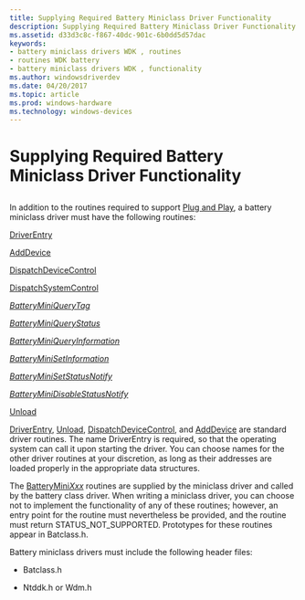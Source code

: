 ```yaml
---
title: Supplying Required Battery Miniclass Driver Functionality
description: Supplying Required Battery Miniclass Driver Functionality
ms.assetid: d33d3c8c-f867-40dc-901c-6b0dd5d57dac
keywords:
- battery miniclass drivers WDK , routines
- routines WDK battery
- battery miniclass drivers WDK , functionality
ms.author: windowsdriverdev
ms.date: 04/20/2017
ms.topic: article
ms.prod: windows-hardware
ms.technology: windows-devices
---
```


# Supplying Required Battery Miniclass Driver Functionality


## <span id="ddk_supplying_required_battery_miniclass_driver_functionality_dg"></span><span id="DDK_SUPPLYING_REQUIRED_BATTERY_MINICLASS_DRIVER_FUNCTIONALITY_DG"></span>


In addition to the routines required to support [Plug and Play](https://msdn.microsoft.com/library/windows/hardware/ff547125), a battery miniclass driver must have the following routines:

[DriverEntry](driverentry-routine-of-a-battery-miniclass-driver.md)

[AddDevice](adddevice-routine-of-a-battery-miniclass-driver.md)

[DispatchDeviceControl](dispatchdevicecontrol-routine-of-a-battery-miniclass-driver.md)

[DispatchSystemControl](dispatchsystemcontrol-routine-of-a-battery-miniclass-driver.md)

[*BatteryMiniQueryTag*](https://msdn.microsoft.com/library/windows/hardware/ff536275)

[*BatteryMiniQueryStatus*](https://msdn.microsoft.com/library/windows/hardware/ff536274)

[*BatteryMiniQueryInformation*](https://msdn.microsoft.com/library/windows/hardware/ff536273)

[*BatteryMiniSetInformation*](https://msdn.microsoft.com/library/windows/hardware/ff536276)

[*BatteryMiniSetStatusNotify*](https://msdn.microsoft.com/library/windows/hardware/ff536277)

[*BatteryMiniDisableStatusNotify*](https://msdn.microsoft.com/library/windows/hardware/ff536272)

[Unload](unload-routine-of-a-battery-miniclass-driver.md)

[DriverEntry](driverentry-routine-of-a-battery-miniclass-driver.md), [Unload](unload-routine-of-a-battery-miniclass-driver.md), [DispatchDeviceControl](dispatchdevicecontrol-routine-of-a-battery-miniclass-driver.md), and [AddDevice](adddevice-routine-of-a-battery-miniclass-driver.md) are standard driver routines. The name DriverEntry is required, so that the operating system can call it upon starting the driver. You can choose names for the other driver routines at your discretion, as long as their addresses are loaded properly in the appropriate data structures.

The [BatteryMini*Xxx*](https://msdn.microsoft.com/library/windows/hardware/ff536286) routines are supplied by the miniclass driver and called by the battery class driver. When writing a miniclass driver, you can choose not to implement the functionality of any of these routines; however, an entry point for the routine must nevertheless be provided, and the routine must return STATUS\_NOT\_SUPPORTED. Prototypes for these routines appear in Batclass.h.

Battery miniclass drivers must include the following header files:

-   Batclass.h

-   Ntddk.h or Wdm.h

 

 




